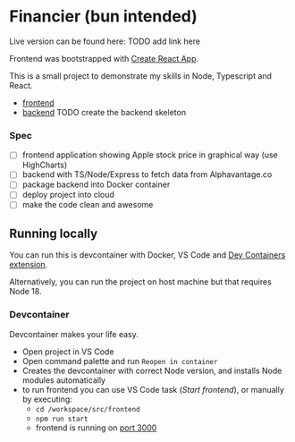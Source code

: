 # Financier (bun intended)

Live version can be found here: TODO add link here

Frontend was bootstrapped with [Create React App](https://github.com/facebook/create-react-app).

This is a small project to demonstrate my skills in Node, Typescript and React.
- [frontend](./src/frontend)
- [backend](./src/backend) TODO create the backend skeleton

### Spec

- [ ] frontend application showing Apple stock price in graphical way (use HighCharts)
- [ ] backend with TS/Node/Express to fetch data from Alphavantage.co
- [ ] package backend into Docker container
- [ ] deploy project into cloud
- [ ] make the code clean and awesome

## Running locally

You can run this is devcontainer with Docker, VS Code and [Dev Containers extension](https://marketplace.visualstudio.com/items?itemName=ms-vscode-remote.remote-containers).

Alternatively, you can run the project on host machine but that requires Node 18.

### Devcontainer

Devcontainer makes your life easy.

- Open project in VS Code
- Open command palette and run `Reopen in container`
- Creates the devcontainer with correct Node version, and installs Node modules automatically
- to run frontend you can use VS Code task (_Start frontend_), or manually by executing:
    - `cd /workspace/src/frontend`
    - `npm run start`
    - frontend is running on [port 3000](http://localhost:3000)
